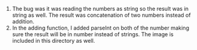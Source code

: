 1. The bug was it was reading the numbers as string so the result was in string as well. The result was concatenation of two numbers instead of addition.
2. In the adding function, I added parseInt on both of the number making sure the result will be in number instead of strings. The image is included in this directory as well.